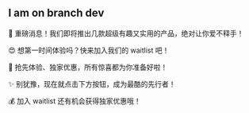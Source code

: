 ## I am on branch dev

🚀 重磅消息！我们即将推出几款超级有趣又实用的产品，绝对让你爱不释手！

😍 想第一时间体验吗？快来加入我们的 waitlist 吧！

💖 抢先体验、独家优惠，所有惊喜都为你准备好啦！

✨ 别犹豫，现在就点击下方按钮，成为最酷的先行者！

💰 加入 waitlist 还有机会获得独家优惠哦！
